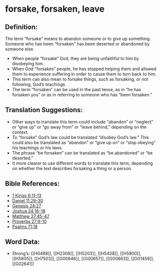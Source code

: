 # forsake, forsaken, leave

## Definition:

The term “forsake” means to abandon someone or to give up something. Someone who has been “forsaken” has been deserted or abandoned by someone else.

* When people “forsake” God, they are being unfaithful to him by disobeying him.
* When God “forsakes” people, he has stopped helping them and allowed them to experience suffering in order to cause them to turn back to him.
* This term can also mean to forsake things, such as forsaking, or not following, God’s teachings.
* The term “forsaken” can be used in the past tense, as in “he has forsaken you” or as in referring to someone who has “been forsaken.”

## Translation Suggestions:

* Other ways to translate this term could include “abandon” or “neglect” or “give up” or “go away from” or “leave behind,” depending on the context.
* To “forsake” God’s law could be translated “disobey God’s law.” This could also be translated as “abandon” or “give up on” or “stop obeying” his teachings or his laws.
* The phrase “be forsaken” can be translated as “be abandoned” or “be deserted.”
* It more clearer to use different words to translate this term, depending on whether the text describes forsaking a thing or a person.

## Bible References:

* [1 Kings 6:11-13](rc://en/tn/help/1ki/06/11)
* [Daniel 11:29-30](rc://en/tn/help/dan/11/29)
* [Genesis 24:27](rc://en/tn/help/gen/24/27)
* [Joshua 24:16-18](rc://en/tn/help/jos/24/16)
* [Matthew 27:45-47](rc://en/tn/help/mat/27/45)
* [Proverbs 27:9-10](rc://en/tn/help/pro/27/09)
* [Psalms 71:18](rc://en/tn/help/psa/071/18)

## Word Data:

* Strong’s: [[H0488]], [[H2308]], [[H5203]], [[H5428]], [[H5800]], [[H5805]], [[H7503]], [[G00646]], [[G00657]], [[G00863]], [[G01459]], [[G02641]]

